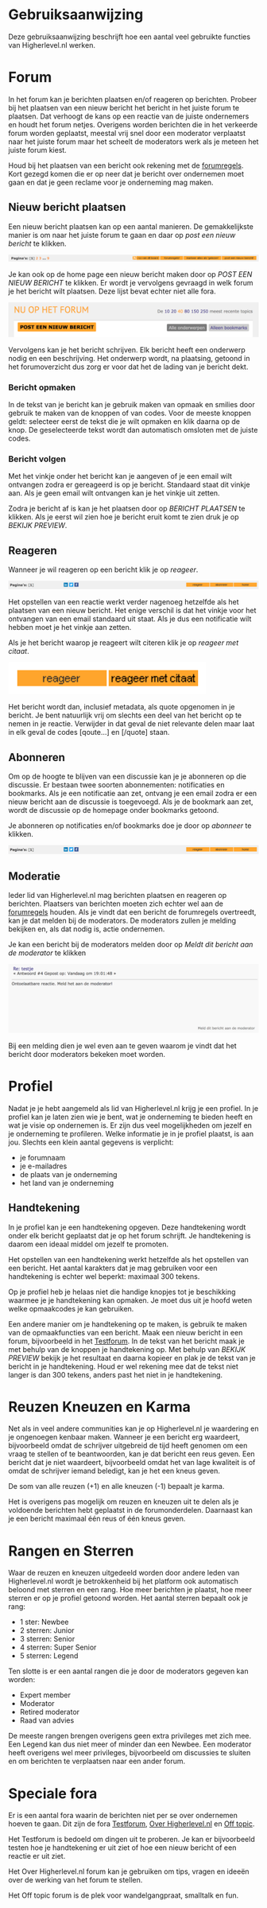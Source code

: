 # Gebruiksaanwijzing
Deze gebruiksaanwijzing beschrijft hoe een aantal veel gebruikte functies van Higherlevel.nl werken.

# Forum
In het forum kan je berichten plaatsen en/of reageren op berichten. Probeer bij het plaatsen van een nieuw bericht het bericht in het juiste forum te plaatsen. Dat verhoogt de kans op een reactie van de juiste ondernemers en houdt het forum netjes. Overigens worden berichten die in het verkeerde forum worden geplaatst, meestal vrij snel door een moderator verplaatst naar het juiste forum maar het scheelt de moderators werk als je meteen het juiste forum kiest.

Houd bij het plaatsen van een bericht ook rekening met de [forumregels](https://www.higherlevel.nl/higherlevel/forumregels). Kort gezegd komen die er op neer dat je bericht over ondernemen moet gaan en dat je geen reclame voor je onderneming mag maken. 

## Nieuw bericht plaatsen
Een nieuw bericht plaatsen kan op een aantal manieren. De gemakkelijkste manier is om naar het juiste forum te gaan en daar op _post een nieuw bericht_ te klikken. 

![Post een nieuw bericht](images/newPost.png?raw=true)

Je kan ook op de home page een nieuw bericht maken door op _POST EEN NIEUW BERICHT_ te klikken. Er wordt je vervolgens gevraagd in welk forum je het bericht wilt plaatsen. Deze lijst bevat echter niet alle fora.

![Post een nieuw bericht](images/newPostHome.png?raw=true)

Vervolgens kan je het bericht schrijven. Elk bericht heeft een onderwerp nodig en een beschrijving. Het onderwerp wordt, na plaatsing, getoond in het forumoverzicht dus zorg er voor dat het de lading van je bericht dekt. 

### Bericht opmaken
In de tekst van je bericht kan je gebruik maken van opmaak en smilies door gebruik te maken van de knoppen of van codes. Voor de meeste knoppen geldt: selecteer eerst de tekst die je wilt opmaken en klik daarna op de knop. De geselecteerde tekst wordt dan automatisch omsloten met de juiste codes. 

### Bericht volgen
Met het vinkje onder het bericht kan je aangeven of je een email wilt ontvangen zodra er gereageerd is op je bericht. Standaard staat dit vinkje aan. Als je geen email wilt ontvangen kan je het vinkje uit zetten.

Zodra je bericht af is kan je het plaatsen door op _BERICHT PLAATSEN_ te klikken. Als je eerst wil zien hoe je bericht eruit komt te zien druk je op _BEKIJK PREVIEW_. 

## Reageren
Wanneer je wil reageren op een bericht klik je op _reageer_.

![Reageer](images/newResponse.png?raw=true)

Het opstellen van een reactie werkt verder nagenoeg hetzelfde als het plaatsen van een nieuw bericht. Het enige verschil is dat het vinkje voor het ontvangen van een email standaard uit staat. Als je dus een notificatie wilt hebben moet je het vinkje aan zetten.

Als je het bericht waarop je reageert wilt citeren klik je op _reageer met citaat_.

![Reageer met citaat](images/newResponseWithQuote.png?raw=true)

Het bericht wordt dan, inclusief metadata, als quote opgenomen in je bericht. Je bent natuurlijk vrij om slechts een deel van het bericht op te nemen in je reactie. Verwijder in dat geval de niet relevante delen maar laat in elk geval de codes [qoute...] en [/quote] staan. 

## Abonneren
Om op de hoogte te blijven van een discussie kan je je abonneren op die discussie. Er bestaan twee soorten abonnementen: notificaties en bookmarks. Als je een notificatie aan zet, ontvang je een email zodra er een nieuw bericht aan de discussie is toegevoegd. Als je de bookmark aan zet, wordt de discussie op de homepage onder bookmarks getoond.

Je abonneren op notificaties en/of bookmarks doe je door op _abonneer_ te klikken.

![Abonneer](images/subscribe.png?raw=true)

## Moderatie
Ieder lid van Higherlevel.nl mag berichten plaatsen en reageren op berichten. Plaatsers van berichten moeten zich echter wel aan de [forumregels](https://www.higherlevel.nl/higherlevel/forumregels) houden. Als je vindt dat een bericht de forumregels overtreedt, kan je dat melden bij de moderators. De moderators zullen je melding bekijken en, als dat nodig is, actie ondernemen.

Je kan een bericht bij de moderators melden door op _Meldt dit bericht aan de moderator_ te klikken

![Meldt dit bericht aan de moderator](images/notifyModerator.png?raw=true)


Bij een melding dien je wel even aan te geven waarom je vindt dat het bericht door moderators bekeken moet worden.

# Profiel
Nadat je je hebt aangemeld als lid van Higherlevel.nl krijg je een profiel. In je profiel kan je laten zien wie je bent, wat je onderneming te bieden heeft en wat je visie op ondernemen is. Er zijn dus veel mogelijkheden om jezelf en je onderneming te profileren. Welke informatie je in je profiel plaatst, is aan jou. Slechts een klein aantal gegevens is verplicht:

* je forumnaam
* je e-mailadres
* de plaats van je onderneming
* het land van je onderneming

## Handtekening
In je profiel kan je een handtekening opgeven. Deze handtekening wordt onder elk bericht geplaatst dat je op het forum schrijft. Je handtekening is daarom een ideaal middel om jezelf te promoten. 

Het opstellen van een handtekening werkt hetzelfde als het opstellen van een bericht. Het aantal karakters dat je mag gebruiken voor een handtekening is echter wel beperkt: maximaal 300 tekens.

Op je profiel heb je helaas niet die handige knopjes tot je beschikking waarmee je je handtekening kan opmaken. Je moet dus uit je hoofd weten welke opmaakcodes je kan gebruiken. 

Een andere manier om je handtekening op te maken, is gebruik te maken van de opmaakfuncties van een bericht. Maak een nieuw bericht in een forum, bijvoorbeeld in het [Testforum](https://www.higherlevel.nl/forum/vaste-rubrieken/testforum). In de tekst van het bericht maak je met behulp van de knoppen je handtekening op. Met behulp van _BEKIJK PREVIEW_ bekijk je het resultaat en daarna kopieer en plak je de tekst van je bericht in je handtekening. Houd er wel rekening mee dat de tekst niet langer is dan 300 tekens, anders past het niet in je handtekening.

# Reuzen Kneuzen en Karma
Net als in veel andere communities kan je op Higherlevel.nl je waardering en je ongenoegen kenbaar maken. Wanneer je een bericht erg waardeert, bijvoorbeeld omdat de schrijver uitgebreid de tijd heeft genomen om een vraag te stellen of te beantwoorden, kan je dat bericht een reus geven. Een bericht dat je niet waardeert, bijvoorbeeld omdat het van lage kwaliteit is of omdat de schrijver iemand beledigt, kan je het een kneus geven.

De som van alle reuzen (+1) en alle kneuzen (-1) bepaalt je karma. 

Het is overigens pas mogelijk om reuzen en kneuzen uit te delen als je voldoende berichten hebt geplaatst in de forumonderdelen. Daarnaast kan je een bericht maximaal één reus of één kneus geven.

# Rangen en Sterren
Waar de reuzen en kneuzen uitgedeeld worden door andere leden van Higherlevel.nl wordt je betrokkenheid bij het platform ook automatisch beloond met sterren en een rang. Hoe meer berichten je plaatst, hoe meer sterren er op je profiel getoond worden. Het aantal sterren bepaalt ook je rang:

* 1 ster: Newbee
* 2 sterren: Junior
* 3 sterren: Senior
* 4 sterren: Super Senior
* 5 sterren: Legend

Ten slotte is er een aantal rangen die je door de moderators gegeven kan worden:

* Expert member
* Moderator
* Retired moderator
* Raad van advies

De meeste rangen brengen overigens geen extra privileges met zich mee. Een Legend kan dus niet meer of minder dan een Newbee. Een moderator heeft overigens wel meer privileges, bijvoorbeeld om discussies te sluiten en om berichten te verplaatsen naar een ander forum.

# Speciale fora
Er is een aantal fora waarin de berichten niet per se over ondernemen hoeven te gaan. Dit zijn de fora [Testforum](https://www.higherlevel.nl/forum/vaste-rubrieken/testforum), [Over Higherlevel.nl](https://www.higherlevel.nl/forum/stamtafel/over-higherlevelnl) en [Off topic](https://www.higherlevel.nl/forum/stamtafel/off-topic). 

Het Testforum is bedoeld om dingen uit te proberen. Je kan er bijvoorbeeld testen hoe je handtekening er uit ziet of hoe een nieuw bericht of een reactie er uit ziet. 

Het Over Higherlevel.nl forum kan je gebruiken om tips, vragen en ideeën over de werking van het forum te stellen.

Het Off topic forum is de plek voor wandelgangpraat, smalltalk en fun.